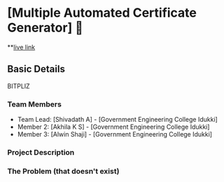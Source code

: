 # [Multiple Automated Certificate Generator] 🎯
**[live link](https://shivajithu123.github.io/tinker_useless/update/)

## Basic Details
  BITPLIZ


### Team Members
- Team Lead: [Shivadath A] - [Government Engineering College Idukki]
- Member 2: [Akhila K S] - [Government Engineering College Idukki]
- Member 3: [Alwin Shaji] - [Government Engineering College Idukki]

### Project Description


### The Problem (that doesn't exist)
